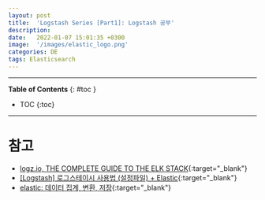 ```yaml
---
layout: post
title:  'Logstash Series [Part1]: Logstash 공부'
description: 
date:   2022-01-07 15:01:35 +0300
image:  '/images/elastic_logo.png'
categories: DE
tags: Elasticsearch
---
```

---

**Table of Contents**
{: #toc }
*  TOC
{:toc}

---  

# 참고

- [logz.io, THE COMPLETE GUIDE TO THE ELK STACK](https://logz.io/learn/complete-guide-elk-stack/){:target="_blank"}
- [[Logstash] 로그스테이시 사용법 (설정파일) + Elastic](https://soyoung-new-challenge.tistory.com/99){:target="_blank"}
- [elastic: 데이터 집계, 변환, 저장](https://www.elastic.co/kr/logstash/){:target="_blank"}
